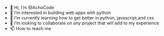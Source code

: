 - 👋 Hi, I’m @AchoCode
- 👀 I’m interested in building web apps with python
- 🌱 I’m currently learning how to get better in python, javascript,and css
- 💞️ I’m looking to collaborate on any project that will add to my experience
- 📫 How to reach me

<!---
AchoCode/AchoCode is a ✨ special ✨ repository because its `README.md` (this file) appears on your GitHub profile.
You can click the Preview link to take a look at your changes.
--->
